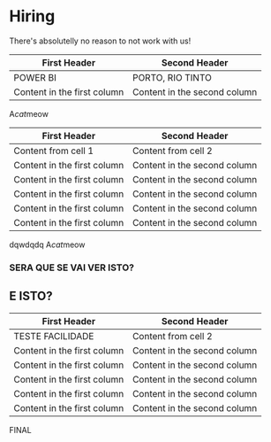 # Hiring

There's absolutelly no reason to not work with us!

| First Header                | Second Header                |
| --------------------------- | ---------------------------- |
| POWER BI         | PORTO, RIO TINTO          |
| Content in the first column | Content in the second column |

A*cat*meow

| First Header                | Second Header                |
| --------------------------- | ---------------------------- |
| Content from cell 1         | Content from cell 2          |
| Content in the first column | Content in the second column |
| Content in the first column | Content in the second column |
| Content in the first column | Content in the second column |
| Content in the first column | Content in the second column |
| Content in the first column | Content in the second column |
dqwdqdq
A*cat*meow

### SERA QUE SE VAI VER ISTO?

## E ISTO?

| First Header                | Second Header                |
| --------------------------- | ---------------------------- |
| TESTE FACILIDADE        | Content from cell 2          |
| Content in the first column | Content in the second column |
| Content in the first column | Content in the second column |
| Content in the first column | Content in the second column |
| Content in the first column | Content in the second column |
| Content in the first column | Content in the second column |



FINAL

